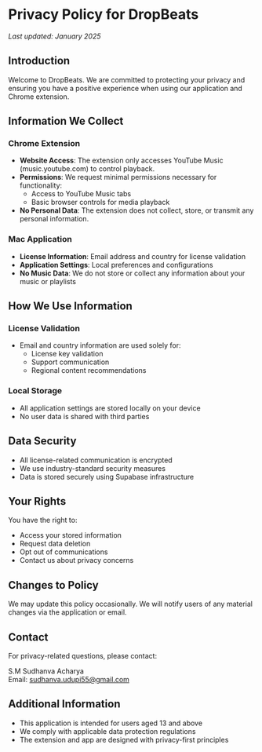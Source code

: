 # Privacy Policy for DropBeats

*Last updated: January 2025*

## Introduction

Welcome to DropBeats. We are committed to protecting your privacy and ensuring you have a positive experience when using our application and Chrome extension.

## Information We Collect

### Chrome Extension
- **Website Access**: The extension only accesses YouTube Music (music.youtube.com) to control playback.
- **Permissions**: We request minimal permissions necessary for functionality:
  - Access to YouTube Music tabs
  - Basic browser controls for media playback
- **No Personal Data**: The extension does not collect, store, or transmit any personal information.

### Mac Application
- **License Information**: Email address and country for license validation
- **Application Settings**: Local preferences and configurations
- **No Music Data**: We do not store or collect any information about your music or playlists

## How We Use Information

### License Validation
- Email and country information are used solely for:
  - License key validation
  - Support communication
  - Regional content recommendations

### Local Storage
- All application settings are stored locally on your device
- No user data is shared with third parties

## Data Security

- All license-related communication is encrypted
- We use industry-standard security measures
- Data is stored securely using Supabase infrastructure

## Your Rights

You have the right to:
- Access your stored information
- Request data deletion
- Opt out of communications
- Contact us about privacy concerns

## Changes to Policy

We may update this policy occasionally. We will notify users of any material changes via the application or email.

## Contact

For privacy-related questions, please contact:

S.M Sudhanva Acharya  
Email: sudhanva.udupi55@gmail.com

## Additional Information

- This application is intended for users aged 13 and above
- We comply with applicable data protection regulations
- The extension and app are designed with privacy-first principles
